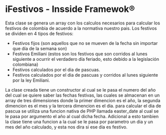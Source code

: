 # iFestivos - Insside Framewok®

Esta clase se genera un array con los calculos necesarios para calcular los festivos de
colombia de acuerdo a la normativa nuestro pais. Los festivos se dividen en 4 tipos de festivos:
* Festivos fijos (son aquellos que no se mueven de la fecha sin importar que día de la semana son)
* Festivos Emiliani (estos son los festivos que son corridos al lunes siguiente a ocurrir el verdadero día feriado, esto debido a la legislación colombiana)
* Festivos calculados por el dia de pascuas.
* Festivos calculados por el dia de pascuas y corridos al lunes siguiente por la ley Emiliani.

La clase creada tiene un constructor al cual se le pasa el numero del año del cual se quiere saber las
fechas festivas, las cuales se almacenan en un array de tres dimensiones donde la primer dimencion es
el año, la segunda dimencion es el mes y la tercera dimencion es el dia.
para calcular el dia de pascua se utiliza una funcion nativa de PHP llamada easter_date al cual se le pasa
por argumento el año al cual dicha fecha. Adicional a esto tambien la clase tiene una funcion a la cual se le
pasa por parametro un dia y un mes del año calculado, y esta nos dira si ese dia es festivo.
